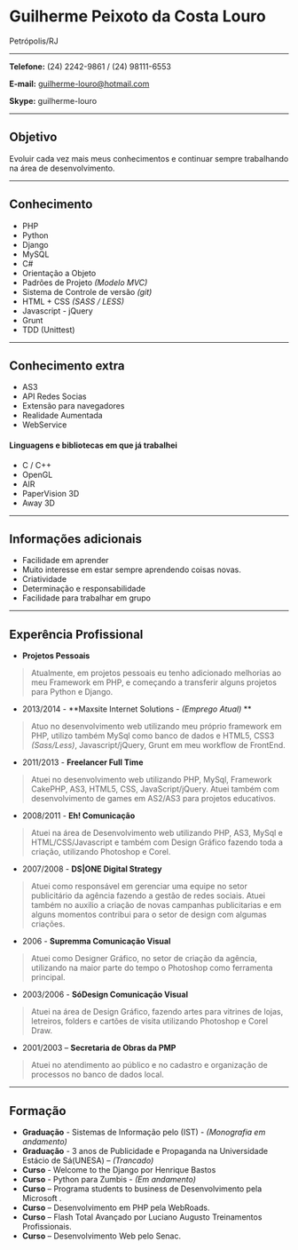 # Guilherme Peixoto da Costa Louro
Petrópolis/RJ

---

**Telefone:** (24) 2242-9861 / (24) 98111-6553

**E-mail:** guilherme-louro@hotmail.com 

**Skype:** guilherme-louro

---

## Objetivo

Evoluir cada vez mais meus conhecimentos e continuar sempre trabalhando na área de desenvolvimento. 

---

## Conhecimento

* PHP
* Python
* Django
* MySQL
* C#
* Orientação a Objeto
* Padrões de Projeto *(Modelo MVC)*
* Sistema de Controle de versão *(git)*
* HTML + CSS *(SASS / LESS)*
* Javascript - jQuery
* Grunt
* TDD (Unittest)

---

## Conhecimento extra

* AS3
* API Redes Socias
* Extensão para navegadores
* Realidade Aumentada
* WebService

#### Linguagens e bibliotecas em que já trabalhei
* C / C++
* OpenGL
* AIR
* PaperVision 3D
* Away 3D

---

## Informações adicionais

* Facilidade em aprender
* Muito interesse em estar sempre aprendendo coisas novas.
* Criatividade
* Determinação e responsabilidade
* Facilidade para trabalhar em grupo

---

## Experência Profissional

* **Projetos Pessoais**
> Atualmente, em projetos pessoais eu tenho adicionado melhorias ao meu Framework em PHP, e começando a transferir alguns projetos para Python e Django.

* 2013/2014 - **Maxsite Internet Solutions - *(Emprego Atual)* **
> Atuo no desenvolvimento web utilizando meu próprio framework em PHP, utilizo também MySql como banco de dados e HTML5, CSS3 *(Sass/Less)*, Javascript/jQuery, Grunt em meu workflow de FrontEnd.

* 2011/2013 - **Freelancer Full Time**
> Atuei no desenvolvimento web utilizando PHP, MySql, Framework CakePHP, AS3, HTML5, CSS, JavaScript/jQuery. Atuei também com desenvolvimento de games em AS2/AS3 para projetos educativos. 

* 2008/2011 - **Eh! Comunicação**
> Atuei na área de Desenvolvimento web utilizando PHP, AS3, MySql e HTML/CSS/Javascript e também com Design Gráfico fazendo toda a criação, utilizando Photoshop e Corel.


* 2007/2008 - **DS|ONE Digital Strategy**
> Atuei como responsável em gerenciar uma equipe no setor publicitário da agência fazendo a gestão de redes sociais. Atuei também no auxilio a criação de novas campanhas publicitarias e em alguns momentos contribui para o setor de design com algumas criações.

* 2006		- **Supremma Comunicação Visual**
> Atuei como Designer Gráfico, no setor de criação da agência, utilizando na maior parte do tempo o Photoshop como ferramenta principal.

* 2003/2006 - **SóDesign Comunicação Visual**
> Atuei na área de Design Gráfico, fazendo artes para vitrines de lojas, letreiros, folders e cartões de visita utilizando Photoshop e Corel Draw.

* 2001/2003 – **Secretaria de Obras da PMP**
> Atuei no atendimento ao público e no cadastro e organização de processos no banco de dados local.


---

## Formação 

* **Graduação** - Sistemas de Informação pelo (IST) - *(Monografia em andamento)*
* **Graduação** - 3 anos de Publicidade e Propaganda na Universidade Estácio de Sá(UNESA) – *(Trancado)*
* **Curso** - Welcome to the Django por Henrique Bastos
* **Curso** - Python para Zumbis - *(Em andamento)*
* **Curso** – Programa students to business de Desenvolvimento pela Microsoft .
* **Curso** – Desenvolvimento em PHP pela WebRoads.
* **Curso** – Flash Total Avançado por Luciano Augusto Treinamentos Profissionais.
* **Curso** – Desenvolvimento Web pelo Senac.
